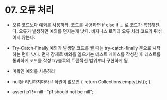 # 07. 오류 처리

- 오류 코드보다 예외를 사용하라.
코드를 사용하면 if else if ... 로 코드가 복잡해진다.
오류가 발생하면 예외를 던지는게 낫다.
비지니스 로직과 오류 처리 코드가 뒤섞이지 않는다.

- Try-Catch-Finally
예외가 발생할 코드를 짤 때는 try-catch-finally 문으로 시작하는 편이 낫다.
먼저 강제로 예외를 일으키는 테스트 케이스를 작성한 후 테스트를 통과하게 코드를 작성
try블록의 트랜잭션 범위부터 구현하게 됨

- 미확인 예외를 사용하라

- null을 리턴하지마라
if 직원이 없으면 {
  return Collections.emptyList();
}

- assert p1 != nill : "p1 should not be nill";

